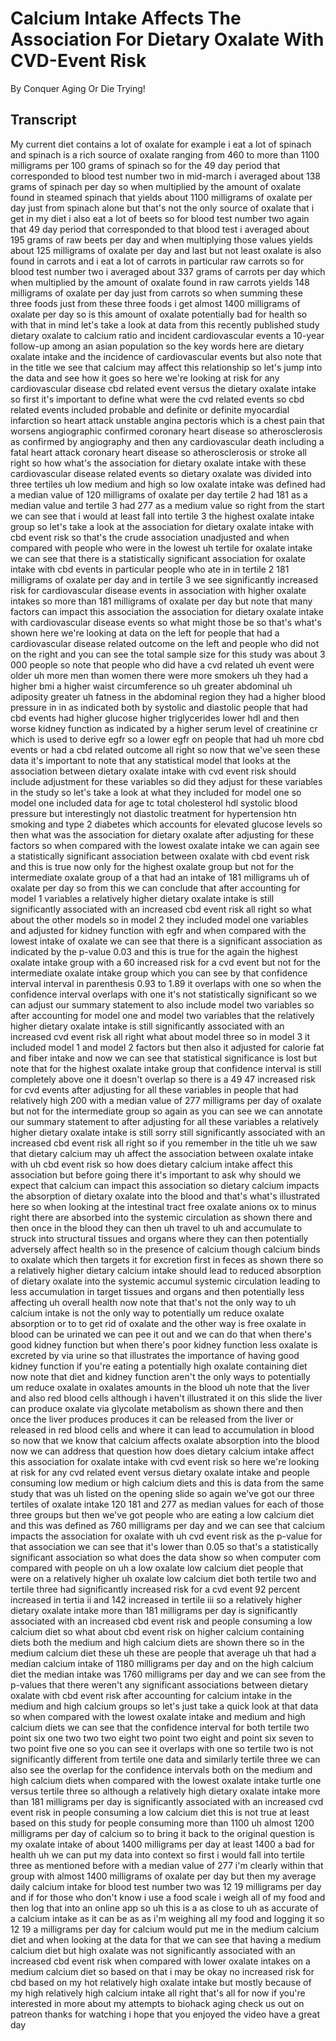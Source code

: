 # Calcium Intake Affects The Association For Dietary Oxalate With CVD-Event Risk

By Conquer Aging Or Die Trying! 


## Transcript

My current diet contains a lot of oxalate for example i eat a lot of spinach and spinach is a rich source of oxalate ranging from 460 to more than 1100 milligrams per 100 grams of spinach so for the 49 day period that corresponded to blood test number two in mid-march i averaged about 138 grams of spinach per day so when multiplied by the amount of oxalate found in steamed spinach that yields about 1100 milligrams of oxalate per day just from spinach alone but that's not the only source of oxalate that i get in my diet i also eat a lot of beets so for blood test number two again that 49 day period that corresponded to that blood test i averaged about 195 grams of raw beets per day and when multiplying those values yields about 125 milligrams of oxalate per day and last but not least oxalate is also found in carrots and i eat a lot of carrots in particular raw carrots so for blood test number two i averaged about 337 grams of carrots per day which when multiplied by the amount of oxalate found in raw carrots yields 148 milligrams of oxalate per day just from carrots so when summing these three foods just from these three foods i get almost 1400 milligrams of oxalate per day so is this amount of oxalate potentially bad for health so with that in mind let's take a look at data from this recently published study dietary oxalate to calcium ratio and incident cardiovascular events a 10-year follow-up among an asian population so the key words here are dietary oxalate intake and the incidence of cardiovascular events but also note that in the title we see that calcium may affect this relationship so let's jump into the data and see how it goes so here we're looking at risk for any cardiovascular disease cbd related event versus the dietary oxalate intake so first it's important to define what were the cvd related events so cbd related events included probable and definite or definite myocardial infarction so heart attack unstable angina pectoris which is a chest pain that worsens angiographic confirmed coronary heart disease so atherosclerosis as confirmed by angiography and then any cardiovascular death including a fatal heart attack coronary heart disease so atherosclerosis or stroke all right so how what's the association for dietary oxalate intake with these cardiovascular disease related events so dietary oxalate was divided into three tertiles uh low medium and high so low oxalate intake was defined had a median value of 120 milligrams of oxalate per day tertile 2 had 181 as a median value and tertile 3 had 277 as a medium value so right from the start we can see that i would at least fall into tertile 3 the highest oxalate intake group so let's take a look at the association for dietary oxalate intake with cbd event risk so that's the crude association unadjusted and when compared with people who were in the lowest uh tertile for oxalate intake we can see that there is a statistically significant association for oxalate intake with cbd events in particular people who ate in in tertile 2 181 milligrams of oxalate per day and in tertile 3 we see significantly increased risk for cardiovascular disease events in association with higher oxalate intakes so more than 181 milligrams of oxalate per day but note that many factors can impact this association the association for dietary oxalate intake with cardiovascular disease events so what might those be so that's what's shown here we're looking at data on the left for people that had a cardiovascular disease related outcome on the left and people who did not on the right and you can see the total sample size for this study was about 3 000 people so note that people who did have a cvd related uh event were older uh more men than women there were more smokers uh they had a higher bmi a higher waist circumference so uh greater abdominal uh adiposity greater uh fatness in the abdominal region they had a higher blood pressure in in as indicated both by systolic and diastolic people that had cbd events had higher glucose higher triglycerides lower hdl and then worse kidney function as indicated by a higher serum level of creatinine cr which is used to derive egfr so a lower egfr on people that had uh more cbd events or had a cbd related outcome all right so now that we've seen these data it's important to note that any statistical model that looks at the association between dietary oxalate intake with cvd event risk should include adjustment for these variables so did they adjust for these variables in the study so let's take a look at what they included for model one so model one included data for age tc total cholesterol hdl systolic blood pressure but interestingly not diastolic treatment for hypertension htn smoking and type 2 diabetes which accounts for elevated glucose levels so then what was the association for dietary oxalate after adjusting for these factors so when compared with the lowest oxalate intake we can again see a statistically significant association between oxalate with cbd event risk and this is true now only for the highest oxalate group but not for the intermediate oxalate group of a that had an intake of 181 milligrams uh of oxalate per day so from this we can conclude that after accounting for model 1 variables a relatively higher dietary oxalate intake is still significantly associated with an increased cbd event risk all right so what about the other models so in model 2 they included model one variables and adjusted for kidney function with egfr and when compared with the lowest intake of oxalate we can see that there is a significant association as indicated by the p-value 0.03 and this is true for the again the highest oxalate intake group with a 60 increased risk for a cvd event but not for the intermediate oxalate intake group which you can see by that confidence interval interval in parenthesis 0.93 to 1.89 it overlaps with one so when the confidence interval overlaps with one it's not statistically significant so we can adjust our summary statement to also include model two variables so after accounting for model one and model two variables that the relatively higher dietary oxalate intake is still significantly associated with an increased cvd event risk all right what about model three so in model 3 it included model 1 and model 2 factors but then also it adjusted for calorie fat and fiber intake and now we can see that statistical significance is lost but note that for the highest oxalate intake group that confidence interval is still completely above one it doesn't overlap so there is a 49 47 increased risk for cvd events after adjusting for all these variables in people that had relatively high 200 with a median value of 277 milligrams per day of oxalate but not for the intermediate group so again as you can see we can annotate our summary statement to after adjusting for all these variables a relatively higher dietary oxalate intake is still sorry still significantly associated with an increased cbd event risk all right so if you remember in the title uh we saw that dietary calcium may uh affect the association between oxalate intake with uh cbd event risk so how does dietary calcium intake affect this association but before going there it's important to ask why should we expect that calcium can impact this association so dietary calcium impacts the absorption of dietary oxalate into the blood and that's what's illustrated here so when looking at the intestinal tract free oxalate anions ox to minus right there are absorbed into the systemic circulation as shown there and then once in the blood they can then uh travel to uh and accumulate to struck into structural tissues and organs where they can then potentially adversely affect health so in the presence of calcium though calcium binds to oxalate which then targets it for excretion first in feces as shown there so a relatively higher dietary calcium intake should lead to reduced absorption of dietary oxalate into the systemic accumul systemic circulation leading to less accumulation in target tissues and organs and then potentially less affecting uh overall health now note that that's not the only way to uh calcium intake is not the only way to potentially um reduce oxalate absorption or to to get rid of oxalate and the other way is free oxalate in blood can be urinated we can pee it out and we can do that when there's good kidney function but when there's poor kidney function less oxalate is excreted by via urine so that illustrates the importance of having good kidney function if you're eating a potentially high oxalate containing diet now note that diet and kidney function aren't the only ways to potentially um reduce oxalate in oxalates amounts in the blood uh note that the liver and also red blood cells although i haven't illustrated it on this slide the liver can produce oxalate via glycolate metabolism as shown there and then once the liver produces produces it can be released from the liver or released in red blood cells and where it can lead to accumulation in blood so now that we know that calcium affects oxalate absorption into the blood now we can address that question how does dietary calcium intake affect this association for oxalate intake with cvd event risk so here we're looking at risk for any cvd related event versus dietary oxalate intake and people consuming low medium or high calcium diets and this is data from the same study that was uh listed on the opening slide so again we've got our three tertiles of oxalate intake 120 181 and 277 as median values for each of those three groups but then we've got people who are eating a low calcium diet and this was defined as 760 milligrams per day and we can see that calcium impacts the association for oxalate with uh cvd event risk as the p-value for that association we can see that it's lower than 0.05 so that's a statistically significant association so what does the data show so when computer com compared with people on uh a low oxalate low calcium diet people that were on a relatively higher uh oxalate low calcium diet both tertile two and tertile three had significantly increased risk for a cvd event 92 percent increased in tertia ii and 142 increased in tertile iii so a relatively higher dietary oxalate intake more than 181 milligrams per day is significantly associated with an increased cbd event risk and people consuming a low calcium diet so what about cbd event risk on higher calcium containing diets both the medium and high calcium diets are shown there so in the medium calcium diet these uh these are people that average uh that had a median calcium intake of 1180 milligrams per day and on the high calcium diet the median intake was 1760 milligrams per day and we can see from the p-values that there weren't any significant associations between dietary oxalate with cbd event risk after accounting for calcium intake in the medium and high calcium groups so let's just take a quick look at that data so when compared with the lowest oxalate intake and medium and high calcium diets we can see that the confidence interval for both tertile two point six one two two two eight two point two eight and point six seven to two point five one so you can see it overlaps with one so tertile two is not significantly different from tertile one data and similarly tertile three we can also see the overlap for the confidence intervals both on the medium and high calcium diets when compared with the lowest oxalate intake turtle one versus tertile three so although a relatively high dietary oxalate intake more than 181 milligrams per day is significantly associated with an increased cvd event risk in people consuming a low calcium diet this is not true at least based on this study for people consuming more than 1100 uh almost 1200 milligrams per day of calcium so to bring it back to the original question is my oxalate intake of about 1400 milligrams per day at least 1400 a bad for health uh we can put my data into context so first i would fall into tertile three as mentioned before with a median value of 277 i'm clearly within that group with almost 1400 milligrams of oxalate per day but then my average daily calcium intake for blood test number two was 12 19 milligrams per day and if for those who don't know i use a food scale i weigh all of my food and then log that into an online app so uh this is a as close to uh as accurate of a calcium intake as it can be as as i'm weighing all my food and logging it so 12 19 a milligrams per day for calcium would put me in the medium calcium diet and when looking at the data for that we can see that having a medium calcium diet but high oxalate was not significantly associated with an increased cbd event risk when compared with lower oxalate intakes on a medium calcium diet so based on that i may be okay no increased risk for cbd based on my hot relatively high oxalate intake but mostly because of my high relatively high calcium intake all right that's all for now if you're interested in more about my attempts to biohack aging check us out on patreon thanks for watching i hope that you enjoyed the video have a great day
